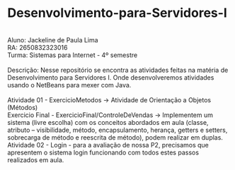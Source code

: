# Desenvolvimento-para-Servidores-I <br>
<br>
Aluno: Jackeline de Paula Lima <br>
RA: 2650832323016 <br>
Turma: Sistemas para Internet - 4º semestre <br>
<br>
Descrição: Nesse repositório se encontra as atividades feitas na matéria de Desenvolvimento para Servidores I. Onde desenvolveremos atividades usando o NetBeans para mexer com Java. <br>
<br>
Atividade 01 - ExercicioMetodos -> Atividade de Orientação a Objetos (Métodos)<br>
Exercicio Final - ExercicioFinal/ControleDeVendas -> Implementem um sistema (livre escolha) com os conceitos abordados em aula (classe, atributo – visibilidade, método, encapsulamento, herança, getters e setters, sobrecarga de método e reescrita de método), podem realizar em duplas. 
Atividade 02 - Login - para a avaliação de nossa P2, precisamos que apresentem o sistema login funcionando com todos estes passos realizados em aula.
